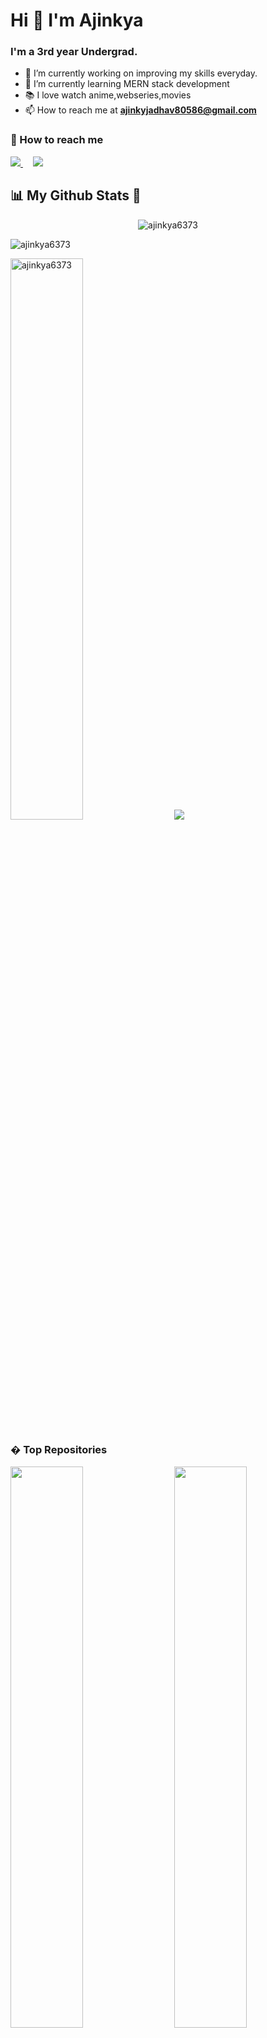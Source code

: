 # Hi 👋 I'm Ajinkya 

### I'm a 3rd year Undergrad.

- 🔭 I’m currently working on improving my skills everyday.
- 🌱 I’m currently learning MERN stack development
- 📚 I love watch anime,webseries,movies
- 📫 How to reach me at **ajinkyjadhav80586@gmail.com**

### 🤙 How to reach me

<p>
  <a href="https://twitter.com/AjinkyaDineshJ1" rel="nofollow">
    <img src="https://img.shields.io/twitter/follow/AjinkyaDineshJ1?label=Twitter&logo=twitter&style=for-the-badge&color=blue" style="max-width: 100%;">
  </a>
  &nbsp &nbsp
  <a href="https://www.linkedin.com/in/ajinkya-jadhav-760997196/" rel="nofollow">
    <img src="https://img.shields.io/badge/LinkedIn-blue?style=for-the-badge&logo=linkedin&labelcolor=blue" style="max-width: 100%;">
  </a>
</p>

## 📊 <strong> My Github Stats 🚀 </strong>

<p align="center">
  <img src="https://komarev.com/ghpvc/?username=ajinkya6373&color=green&color=green" alt="ajinkya6373" /> 
</p>
 
 <p>
    <img align="center" src="https://github-readme-streak-stats.herokuapp.com/?user=ajinkya6373&show_icons=true&theme=radical" alt="ajinkya6373" />
</p>
<p>
  <img width=48% src="https://github-readme-stats.vercel.app/api?username=ajinkya6373&show_icons=true&layout&theme=radical" alt="ajinkya6373" /> &nbsp &nbsp
  <img  src="https://github-readme-stats.vercel.app/api/top-langs/?username=ajinkya6373&layout&theme=radical" />
</p>



  
  ### � Top Repositories
  
  <p>
  <img width=48% src="https://github-readme-stats.vercel.app/api/pin/?username=ajinkya6373&repo=is-your-birthday-lucky" />
  &nbsp &nbsp
  <img width=48% src="https://github-readme-stats.vercel.app/api/pin/?username=ajinkya6373&repo=fun-with-triangles" />
</p>

